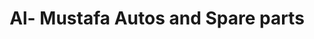---
title: "Al- Mustafa Autos and Spare parts"
url: /karachi/al-mustafa-autos-and-spare-parts/
shop: Autowerkstatt
---